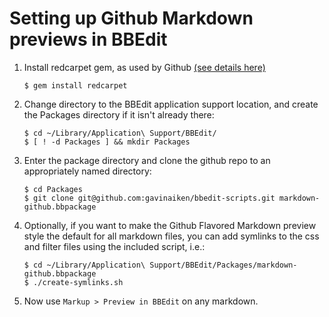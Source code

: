 Setting up Github Markdown previews in BBEdit
=============================================


1. Install redcarpet gem, as used by Github [(see details here)](https://github.com/github/markup/tree/master)

    ```shell
    $ gem install redcarpet
    ```

2. Change directory to the BBEdit application support location, and create the Packages
directory if it isn't already there:

    ```shell
    $ cd ~/Library/Application\ Support/BBEdit/
    $ [ ! -d Packages ] && mkdir Packages
    ```
    
3. Enter the package directory and clone the github repo to an appropriately named
directory:

    ```shell
    $ cd Packages
    $ git clone git@github.com:gavinaiken/bbedit-scripts.git markdown-github.bbpackage
    ```

4. Optionally, if you want to make the Github Flavored Markdown preview style the default
for all markdown files, you can add symlinks to the css and filter files using the
included script, i.e.:

    ```shell
    $ cd ~/Library/Application\ Support/BBEdit/Packages/markdown-github.bbpackage
    $ ./create-symlinks.sh
    ```

5. Now use ```Markup > Preview in BBEdit``` on any markdown.
